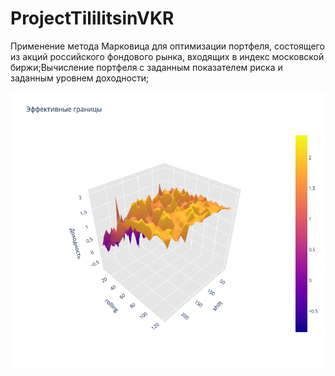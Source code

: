 # ProjectTililitsinVKR
Применение метода Марковица для оптимизации портфеля, состоящего из акций российского 
фондового рынка, входящих в индекс московской биржи;Вычисление портфеля с заданным показателем риска и 
заданным уровнем доходности;


![Проведение бэктестинга и определение оптимального периода для ребалансировки портфеля](https://github.com/nikita22rus/ProjectTililitsinVKR/raw/main/newplot.png)





